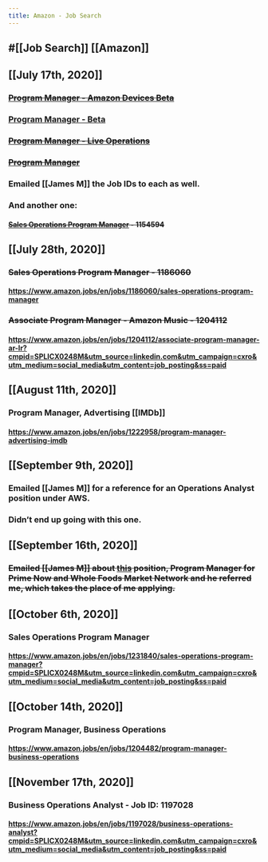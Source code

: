```yaml
---
title: Amazon - Job Search
---
```


## #[[Job Search]] [[Amazon]]

## [[July 17th, 2020]]
### ~~[Program Manager - Amazon Devices Beta](https://www.amazon.jobs/en/jobs/1111207/program-manager-amazon-devices-beta)~~

### [Program Manager - Beta](https://www.amazon.jobs/en/jobs/1196609/program-manager-beta)

### ~~[Program Manager - Live Operations](https://www.amazon.jobs/en/jobs/1173073/program-manager-live-operations)~~

### ~~[Program Manager](https://www.amazon.jobs/en/jobs/1189724/program-manager)~~

### Emailed [[James M]] the Job IDs to each as well.

### And another one:
#### ~~[Sales Operations Program Manager](https://www.amazon.jobs/en/jobs/1154594/sales-operations-program-manager?cmpid=SPLICX0248M&utm_source=linkedin.com&utm_campaign=cxro&utm_medium=social_media&utm_content=job_posting&ss=paid) - 1154594~~

## [[July 28th, 2020]]
### ~~Sales Operations Program Manager - 1186060~~
#### https://www.amazon.jobs/en/jobs/1186060/sales-operations-program-manager

### ~~Associate Program Manager - Amazon Music - 1204112~~
#### https://www.amazon.jobs/en/jobs/1204112/associate-program-manager-ar-lr?cmpid=SPLICX0248M&utm_source=linkedin.com&utm_campaign=cxro&utm_medium=social_media&utm_content=job_posting&ss=paid

## [[August 11th, 2020]]
### Program Manager, Advertising [[IMDb]]
#### https://www.amazon.jobs/en/jobs/1222958/program-manager-advertising-imdb

## [[September 9th, 2020]]
### Emailed [[James M]] for a reference for an Operations Analyst position under AWS.

### Didn’t end up going with this one.

## [[September 16th, 2020]]
### ~~Emailed [[James M]] about [this](https://www.amazon.jobs/en/jobs/1199464/program-manager-prime-now-whole-foods-market-network?cmpid=SPLICX0248M&utm_source=linkedin.com&utm_campaign=cxro&utm_medium=social_media&utm_content=job_posting&ss=paid) position, Program Manager for Prime Now and Whole Foods Market Network and he referred me, which takes the place of me applying.~~

## [[October 6th, 2020]]
### Sales Operations Program Manager
#### https://www.amazon.jobs/en/jobs/1231840/sales-operations-program-manager?cmpid=SPLICX0248M&utm_source=linkedin.com&utm_campaign=cxro&utm_medium=social_media&utm_content=job_posting&ss=paid

## [[October 14th, 2020]]
### Program Manager, Business Operations
#### https://www.amazon.jobs/en/jobs/1204482/program-manager-business-operations

## [[November 17th, 2020]]
### Business Operations Analyst - Job ID: 1197028
#### https://www.amazon.jobs/en/jobs/1197028/business-operations-analyst?cmpid=SPLICX0248M&utm_source=linkedin.com&utm_campaign=cxro&utm_medium=social_media&utm_content=job_posting&ss=paid

